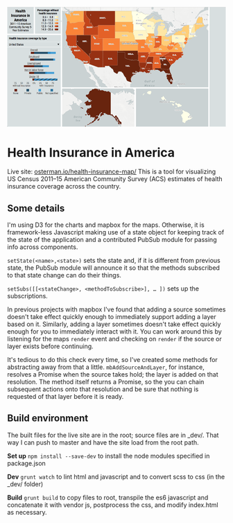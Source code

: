 ![image of the live site](/assets/cover.png "Image of the live site")

# Health Insurance in America

Live site: [osterman.io/health-insurance-map/](http://osterman.io/health-insurance-map/)
This is a tool for visualizing US Census 2011–15 American Community Survey (ACS) estimates of health insurance coverage across the country.

## Some details

I'm using D3 for the charts and mapbox for the maps. Otherwise, it is framework-less Javascript making use of a state object for keeping track of the state of the application and a contributed PubSub module for passing info across components.

`setState(<name>,<state>)` sets the state and, if it is different from previous state, the PubSub module will announce it so that the methods subscribed to that state change can do their things.

`setSubs([[<stateChange>, <methodToSubscribe>], … ])` sets up the subscriptions.

In previous projects with mapbox I've found that adding a source sometimes doesn't take effect quickly enough to immediately support adding a layer based on it. Similarly, adding a layer sometimes doesn't take effect quickly enough for you to immediately interact with it. You can work around this by listening for the maps `render` event and checking on `render` if the source or layer exists before continuing.

It's tedious to do this check  every time, so I've created some methods for abstracting away from that a little. `mbAddSourceAndLayer`, for instance, resolves a Promise when the source takes hold; the layer is added on that resolution. The method itself returns a Promise, so the you can chain subsequent actions onto that resolution and be sure that nothing is requested of that layer before it is ready.

## Build environment

The built files for the live site are in the root; source files are in \_dev/. That way I can push to master and have the site load from the root path.

**Set up**
`npm install --save-dev` to install the node modules specified in package.json

**Dev**
`grunt watch` to lint html and javascript and to convert scss to css (in the \_dev/ folder)

**Build**
`grunt build` to copy files to root, transpile the es6 javascript and concatenate it with vendor js, postprocess the css, and modify index.html as necessary.